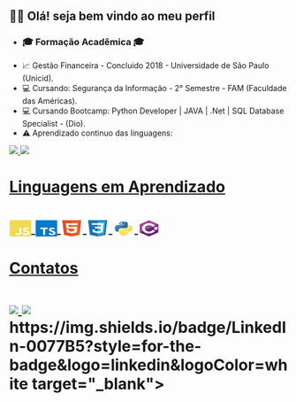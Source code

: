   ## 👨‍💻  Olá! seja bem vindo ao meu perfil  ##
   
   - ### 🎓 Formação Acadêmica 🎓 ###
   - 📈 Gestão Financeira - Concluido 2018 - Universidade de São Paulo (Unicid).
   - 💻 Cursando: Segurança da Informação - 2° Semestre - FAM (Faculdade das Américas).
   - 💻 Cursando Bootcamp: Python Developer | JAVA | .Net | SQL Database Specialist - (Dio).
   - ⚠️ Aprendizado continuo das linguagens: 
 </div>
<a href="https://github.com/ARLY-LC-JUNIOR">
<img height="145em" src="https://github-readme-stats.vercel.app/api?username=ARLY-LC-JUNIOR&show_icons=true&theme=tokyonight&include_all_commits=true&count_private=true"/>
<img height="145em" src="https://github-readme-stats.vercel.app/api/top-langs/?username=ARLY-LC-JUNIOR&layout=compact&langs_count=7&theme=tokyonight"/>
<h1>
Linguagens em Aprendizado 
<h1> <img align="center" alt="ARLY-Js" height="30" width="40"
src="https://raw.githubusercontent.com/devicons/devicon/master/icons/javascript/javascript-plain.svg">
<img align="center" alt="ARLY-Ts" height="30" width="40" src="https://raw.githubusercontent.com/devicons/devicon/master/icons/typescript/typescript-plain.svg">
<img align="center" alt="ARLY-HTML" height="30" width="40" src="https://raw.githubusercontent.com/devicons/devicon/master/icons/html5/html5-original.svg">
<img align="center" alt="ARLY-CSS" height="30" width="40" src="https://raw.githubusercontent.com/devicons/devicon/master/icons/css3/css3-original.svg">
<img align="center" alt="ARLY-Python" height="30" width="40" src="https://raw.githubusercontent.com/devicons/devicon/master/icons/python/python-original.svg">
<img align="center" alt="ARLY-Csharp" height="30" width="40" src="https://raw.githubusercontent.com/devicons/devicon/master/icons/csharp/csharp-original.svg">

##
<h1> Contatos <h1>
<a href = "mailto:arly.lcj@gmail.com"><img src="https://img.shields.io/badge/-Gmail-%23333?style=for-the-badge&logo=gmail&logoColor=blue" destino ="_blank">
<a href="https://www.linkedin.com/in/arly-júnior-a2ab49182"target="_blank"><img src="https://img.shields.io/badge/LinkedIn-0077B5?style=for-the-badge&logo=linkedin&logoColor=white" target="_blank"> </a>https://img.shields.io/badge/LinkedIn-0077B5?style=for-the-badge&logo=linkedin&logoColor=white target="_blank">
